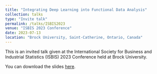 ```yaml
---
title: "Integrating Deep Learning into Functional Data Analysis"
collection: talks
type: "Invite talk"
permalink: /talks/ISBIS2023
venue: "ISBIS 2023 Conference"
date: 2023-07-13
location: "Brock University, Saint-Catherine, Ontario, Canada"
---
```


This is an invited talk given at the International Society for Business and Industrial Statistics (ISBIS) 2023 Conference held at Brock University. 

 You can download the slides [here](http://cedricbeaulac.github.io/files/ISBISPresentation.pdf).
